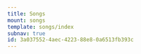 ```yaml
---
title: Songs
mount: songs
template: songs/index
subnav: true
id: 3a037552-4aec-4223-88e8-0a6513fb393c
---
```

